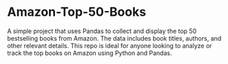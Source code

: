 # Amazon-Top-50-Books
A simple project that uses Pandas to collect and display the top 50 bestselling books from Amazon. The data includes book titles, authors, and other relevant details. This repo is ideal for anyone looking to analyze or track the top books on Amazon using Python and Pandas.
